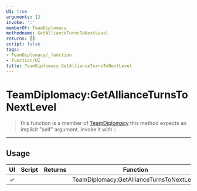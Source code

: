 ```yaml
---
UI: true
arguments: []
invoke: ':'
memberOf: TeamDiplomacy
methodname: GetAllianceTurnsToNextLevel
returns: []
script: false
tags:
- TeamDiplomacy/_function
- function/UI
title: TeamDiplomacy.GetAllianceTurnsToNextLevel
---
```

# TeamDiplomacy:GetAllianceTurnsToNextLevel
> this function is a member of [TeamDiplomacy](civ-6/lua/TeamDiplomacy.md)
> this method expects an implicit "self" argument. invoke it with `:`
-----
## Usage
|  UI | Script | Returns | Function | Arguments |
|:---:|:------:|-------:|:--------:|:---------|
|✓| ||TeamDiplomacy:GetAllianceTurnsToNextLevel||
